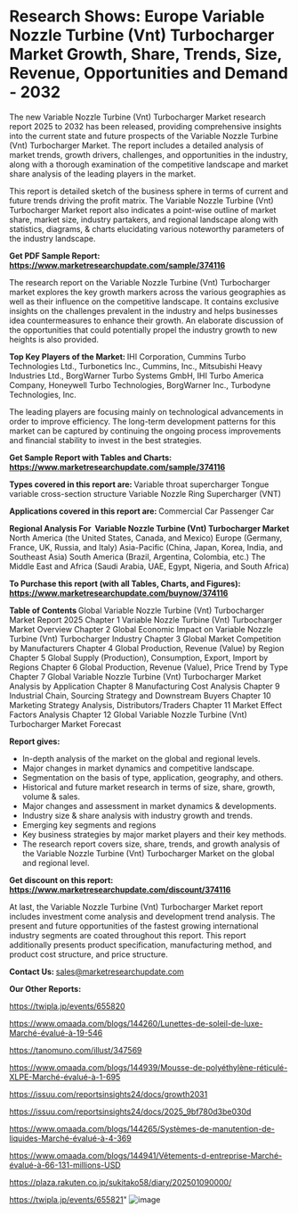 # Research Shows: Europe Variable Nozzle Turbine (Vnt) Turbocharger Market Growth, Share, Trends, Size, Revenue, Opportunities and Demand - 2032

The new Variable Nozzle Turbine (Vnt) Turbocharger Market research report 2025 to 2032 has been released, providing comprehensive insights into the current state and future prospects of the Variable Nozzle Turbine (Vnt) Turbocharger Market. The report includes a detailed analysis of market trends, growth drivers, challenges, and opportunities in the industry, along with a thorough examination of the competitive landscape and market share analysis of the leading players in the market.

This report is detailed sketch of the business sphere in terms of current and future trends driving the profit matrix. The Variable Nozzle Turbine (Vnt) Turbocharger Market report also indicates a point-wise outline of market share, market size, industry partakers, and regional landscape along with statistics, diagrams, &amp; charts elucidating various noteworthy parameters of the industry landscape.

<strong><b>Get PDF Sample Report: <a href=https://www.marketresearchupdate.com/sample/374116>https://www.marketresearchupdate.com/sample/374116</a></b></strong>

The research report on the Variable Nozzle Turbine (Vnt) Turbocharger market explores the key growth markers across the various geographies as well as their influence on the competitive landscape. It contains exclusive insights on the challenges prevalent in the industry and helps businesses idea countermeasures to enhance their growth. An elaborate discussion of the opportunities that could potentially propel the industry growth to new heights is also provided.

<strong><b>Top Key Players of the Market:
</b></strong>IHI Corporation, Cummins Turbo Technologies Ltd., Turbonetics Inc., Cummins, Inc., Mitsubishi Heavy Industries Ltd., BorgWarner Turbo Systems GmbH, IHI Turbo America Company, Honeywell Turbo Technologies, BorgWarner Inc., Turbodyne Technologies, Inc.<strong><b>
</b></strong>

The leading players are focusing mainly on technological advancements in order to improve efficiency. The long-term development patterns for this market can be captured by continuing the ongoing process improvements and financial stability to invest in the best strategies.

<strong><b>Get Sample Report with Tables and Charts: <a href=https://www.marketresearchupdate.com/sample/374116>https://www.marketresearchupdate.com/sample/374116</a></b></strong>

<strong><b>Types covered in this report are:
</b></strong>Variable throat supercharger
Tongue variable cross-section structure
Variable Nozzle Ring Supercharger (VNT)<strong><b>
</b></strong>

<strong><b>Applications covered in this report are:
</b></strong>Commercial Car
Passenger Car<strong><b>
</b></strong>

<strong><b>Regional Analysis For  Variable Nozzle Turbine (Vnt) Turbocharger Market</b></strong><strong><b>
</b></strong>North America (the United States, Canada, and Mexico)
Europe (Germany, France, UK, Russia, and Italy)
Asia-Pacific (China, Japan, Korea, India, and Southeast Asia)
South America (Brazil, Argentina, Colombia, etc.)
The Middle East and Africa (Saudi Arabia, UAE, Egypt, Nigeria, and South Africa)

<strong><b>To Purchase this report (with all Tables, Charts, and Figures): <a href=https://www.marketresearchupdate.com/buynow/374116>https://www.marketresearchupdate.com/buynow/374116</a></b></strong>

<strong><b>Table of Contents</b></strong><strong><b>
</b></strong>Global Variable Nozzle Turbine (Vnt) Turbocharger Market Report 2025
Chapter 1 Variable Nozzle Turbine (Vnt) Turbocharger Market Overview
Chapter 2 Global Economic Impact on Variable Nozzle Turbine (Vnt) Turbocharger Industry
Chapter 3 Global Market Competition by Manufacturers
Chapter 4 Global Production, Revenue (Value) by Region
Chapter 5 Global Supply (Production), Consumption, Export, Import by Regions
Chapter 6 Global Production, Revenue (Value), Price Trend by Type
Chapter 7 Global Variable Nozzle Turbine (Vnt) Turbocharger Market Analysis by Application
Chapter 8 Manufacturing Cost Analysis
Chapter 9 Industrial Chain, Sourcing Strategy and Downstream Buyers
Chapter 10 Marketing Strategy Analysis, Distributors/Traders
Chapter 11 Market Effect Factors Analysis
Chapter 12 Global Variable Nozzle Turbine (Vnt) Turbocharger Market Forecast

<strong><b>Report gives:</b></strong>

- In-depth analysis of the market on the global and regional levels.
- Major changes in market dynamics and competitive landscape.
- Segmentation on the basis of type, application, geography, and others.
- Historical and future market research in terms of size, share, growth, volume &amp; sales.
- Major changes and assessment in market dynamics &amp; developments.
- Industry size &amp; share analysis with industry growth and trends.
- Emerging key segments and regions
- Key business strategies by major market players and their key methods.
- The research report covers size, share, trends, and growth analysis of the Variable Nozzle Turbine (Vnt) Turbocharger Market on the global and regional level.

<strong><b>Get discount on this report: <a href=https://www.marketresearchupdate.com/discount/374116>https://www.marketresearchupdate.com/discount/374116</a></b></strong>

At last, the Variable Nozzle Turbine (Vnt) Turbocharger Market report includes investment come analysis and development trend analysis. The present and future opportunities of the fastest growing international industry segments are coated throughout this report. This report additionally presents product specification, manufacturing method, and product cost structure, and price structure.

<strong><b>Contact Us:
</b></strong>sales@marketresearchupdate.com

<strong>Our Other Reports:</strong>

<a href=https://twipla.jp/events/655820>https://twipla.jp/events/655820</a>

<a href=https://www.omaada.com/blogs/144260/Lunettes-de-soleil-de-luxe-Marché-évalué-à-19-546>https://www.omaada.com/blogs/144260/Lunettes-de-soleil-de-luxe-Marché-évalué-à-19-546</a>

<a href=https://tanomuno.com/illust/347569>https://tanomuno.com/illust/347569</a>

<a href=https://www.omaada.com/blogs/144939/Mousse-de-polyéthylène-réticulé-XLPE-Marché-évalué-à-1-695>https://www.omaada.com/blogs/144939/Mousse-de-polyéthylène-réticulé-XLPE-Marché-évalué-à-1-695</a>

<a href=https://issuu.com/reportsinsights24/docs/growth2031>https://issuu.com/reportsinsights24/docs/growth2031</a>

<a href=https://issuu.com/reportsinsights24/docs/2025_9bf780d3be030d>https://issuu.com/reportsinsights24/docs/2025_9bf780d3be030d</a>

<a href=https://www.omaada.com/blogs/144265/Systèmes-de-manutention-de-liquides-Marché-évalué-à-4-369>https://www.omaada.com/blogs/144265/Systèmes-de-manutention-de-liquides-Marché-évalué-à-4-369</a>

<a href=https://www.omaada.com/blogs/144941/Vêtements-d-entreprise-Marché-évalué-à-66-131-millions-USD>https://www.omaada.com/blogs/144941/Vêtements-d-entreprise-Marché-évalué-à-66-131-millions-USD</a>

<a href=https://plaza.rakuten.co.jp/sukitako58/diary/202501090000/>https://plaza.rakuten.co.jp/sukitako58/diary/202501090000/</a>

<a href=https://twipla.jp/events/655821>https://twipla.jp/events/655821</a>"
![image](https://github.com/user-attachments/assets/d37e7bf2-2ac6-4c9f-87fb-60fa1d8cf1c0)
